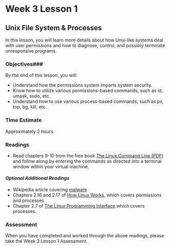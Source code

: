 # Week 3 Lesson 1 #
## Unix File System & Processes ##

In this lesson, you will learn more details about how Unix-like systems deal with user permissions and how to diagnose, control, and possibly terminate unresponsive programs.

### Objectives###
By the end of this lesson, you will:

- Understand how the permissions system imparts system security.
- Know how to utilize various permissions-based commands, such as id, umask, sudo, etc. 
- Understand how to use various process-based commands, such as ps, top, bg, kill, etc.


### Time Estimate ###
Approximately 2 hours.

### Readings ###

- Read chapters 9-10 from the free book [The Linux Command Line (PDF)](http://sourceforge.net/projects/linuxcommand/?source=dlp) and follow along by entering the commands as directed into a terminal window within your virtual machine.

#### *Optional Additional Readings* ####
- Wikipedia article covering [malware](http://en.wikipedia.org/wiki/Malware)
- Chapters 2.16 and 2.17 of [How Linux Works](http://proquest.safaribooksonline.com.proxy2.library.illinois.edu/book/programming/linux/9781457185519), which covers permissions and processes.
- Chapter 2.7 of [The Linux Programming Interface](http://proquest.safaribooksonline.com.proxy2.library.illinois.edu/book/programming/linux/9781593272203/2dot-fundamental-concepts/id812523) which covers processes.


### Assessment ###

When you have completed and worked through the above readings, please take the Week 3 Lesson 1 Assessment.

